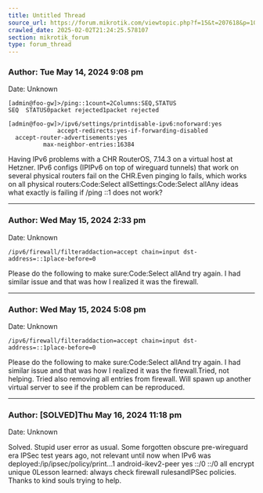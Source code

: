 ```yaml
---
title: Untitled Thread
source_url: https://forum.mikrotik.com/viewtopic.php?f=15&t=207618&p=1075669&amp;sid=1ef4b927f8b28e3b342d451b507d8371#p1075669
crawled_date: 2025-02-02T21:24:25.578107
section: mikrotik_forum
type: forum_thread
---
```


### Author: Tue May 14, 2024 9:08 pm
Date: Unknown

```
[admin@foo-gw]>/ping::1count=2Columns:SEQ,STATUS
SEQ  STATUS0packet rejected1packet rejected
```

```
[admin@foo-gw]>/ipv6/settings/printdisable-ipv6:noforward:yes
              accept-redirects:yes-if-forwarding-disabled
  accept-router-advertisements:yes
          max-neighbor-entries:16384
```

Having IPv6 problems with a CHR RouterOS, 7.14.3 on a virtual host at Hetzner. IPv6 configs (IPIPv6 on top of wireguard tunnels) that work on several physical routers fail on the CHR.Even pinging lo fails, which works on all physical routers:Code:Select allSettings:Code:Select allAny ideas what exactly is failing if /ping ::1 does not work?


---
### Author: Wed May 15, 2024 2:33 pm
Date: Unknown

```
/ipv6/firewall/filteraddaction=accept chain=input dst-address=::1place-before=0
```

Please do the following to make sure:Code:Select allAnd try again. I had similar issue and that was how I realized it was the firewall.


---
### Author: Wed May 15, 2024 5:08 pm
Date: Unknown

```
/ipv6/firewall/filteraddaction=accept chain=input dst-address=::1place-before=0
```

Please do the following to make sure:Code:Select allAnd try again. I had similar issue and that was how I realized it was the firewall.Tried, not helping. Tried also removing all entries from firewall. Will spawn up another virtual server to see if the problem can be reproduced.


---
### Author: [SOLVED]Thu May 16, 2024 11:18 pm
Date: Unknown

Solved. Stupid user error as usual. Some forgotten obscure pre-wireguard era IPSec test years ago, not relevant until now when IPv6 was deployed:/ip/ipsec/policy/print...1     android-ikev2-peer  yes     ::/0         ::/0         all       encrypt  unique          0Lesson learned: always check firewall rulesandIPSec policies. Thanks to kind souls trying to help.

